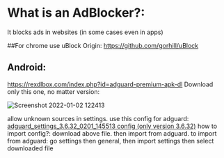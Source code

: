 # What is an AdBlocker?:

It blocks ads in websites (in some cases even in apps)

##For chrome use uBlock Origin:
https://github.com/gorhill/uBlock


## Android:
https://rexdlbox.com/index.php?id=adguard-premium-apk-dl
Download only this one, no matter version:

![Screenshot 2022-01-02 122413](https://user-images.githubusercontent.com/96969853/147868600-7f114265-47ba-4fb9-85e2-3b277407263b.png)

allow unknown sources in settings. 
use this config for adguard: [adguard_settings_3.6.32_0201_145513 config (only version 3.6.32)](https://www.mediafire.com/file/pkxk6k7nqb53ae1/adguard_settings_3.6.32_0201_145513.json/file)
how to import config?:
download above file. then import from adguard. to import from adguard: go settings then general, then import settings then select downloaded file
